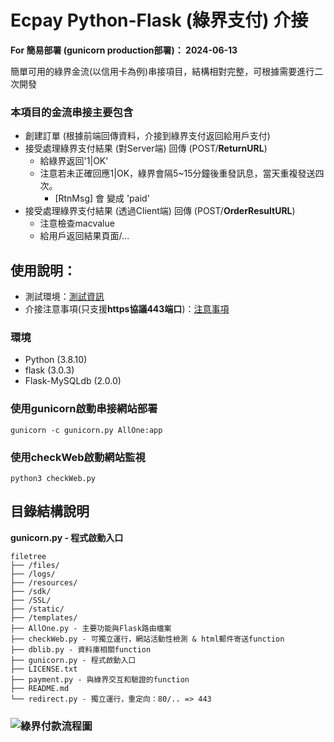 # Ecpay Python-Flask (綠界支付) 介接
**For 簡易部署 (gunicorn production部署)： 2024-06-13**

簡單可用的綠界金流(以信用卡為例)串接項目，結構相對完整，可根據需要進行二次開發

### 本項目的金流串接主要包含

* 創建訂單 (根據前端回傳資料，介接到綠界支付返回給用戶支付)
* 接受處理綠界支付結果 (對Server端) 回傳 (POST/**ReturnURL**)
    * 給綠界返回'1|OK'
    * 注意若未正確回應1|OK，綠界會隔5~15分鐘後重發訊息，當天重複發送四次。
        * [RtnMsg] 會 變成 'paid'
* 接受處理綠界支付結果 (透過Client端) 回傳 (POST/**OrderResultURL**)
    * 注意檢查macvalue
    * 給用戶返回結果頁面/...


## 使用說明：
- 測試環境：[測試資訊](https://developers.ecpay.com.tw/?p=2856)
- 介接注意事項(只支援**https協議443端口**)：[注意事項](https://developers.ecpay.com.tw/?p=2858)
### 環境
* Python (3.8.10) 
* flask (3.0.3)
* Flask-MySQLdb (2.0.0)
### 使用gunicorn啟動串接網站部署
```
gunicorn -c gunicorn.py AllOne:app
```

### 使用checkWeb啟動網站監視
```
python3 checkWeb.py
```

## 目錄結構說明

**gunicorn.py - 程式啟動入口**

```
filetree 
├── /files/
├── /logs/
├── /resources/
├── /sdk/
├── /SSL/
├── /static/
├── /templates/
├── AllOne.py - 主要功能與Flask路由檔案
├── checkWeb.py - 可獨立運行，網站活動性檢測 & html郵件寄送function
├── dblib.py - 資料庫相關function
├── gunicorn.py - 程式啟動入口
├── LICENSE.txt
├── payment.py - 與綠界交互和驗證的function
├── README.md
└── redirect.py - 獨立運行，重定向：80/.. => 443
```
### ![綠界付款流程圖](https://developers.ecpay.com.tw/wp-content/uploads/2022/01/%E5%85%A8%E6%96%B9%E4%BD%8D%E4%BB%98%E6%AC%BE%E4%BA%A4%E6%98%93%E6%B5%81%E7%A8%8B2022-5-1024x727.png)

